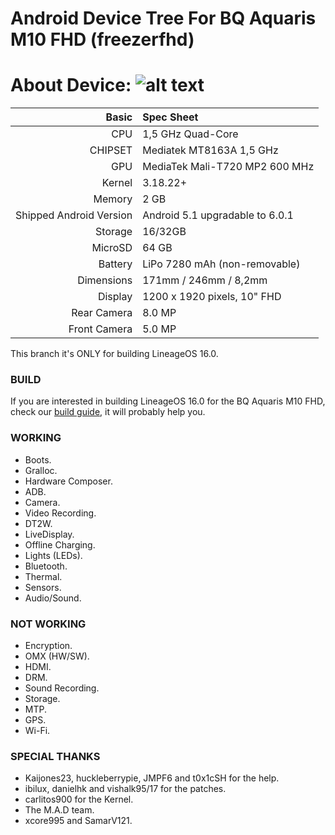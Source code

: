 Android Device Tree For BQ Aquaris M10 FHD (freezerfhd)
=================================================
About Device:
![alt text](https://external-content.duckduckgo.com/iu/?u=http%3A%2F%2Fandroidayuda.com%2Fapp%2Fuploads%2F2015%2F12%2FBQ-Aquaris-M10.jpg&f=1&nofb=1)
=====================================
Basic   | Spec Sheet
-------:|:-------------------------
CPU     | 1,5 GHz Quad-Core 
CHIPSET | Mediatek MT8163A 1,5 GHz
GPU     | MediaTek Mali-T720 MP2 600 MHz 
Kernel  | 3.18.22+
Memory  | 2 GB
Shipped Android Version | Android 5.1 upgradable to 6.0.1
Storage | 16/32GB
MicroSD | 64 GB
Battery | LiPo 7280 mAh (non-removable)
Dimensions | 171mm / 246mm / 8,2mm
Display | 1200 x 1920 pixels, 10" FHD
Rear Camera  | 8.0 MP
Front Camera | 5.0 MP

This branch it's ONLY for building LineageOS 16.0.

### BUILD ###
If you are interested in building LineageOS 16.0 for the BQ Aquaris M10 FHD, check our [build guide](https://github.com/mt8163/android_vendor_bq_mt8163/blob/lineage-16.0/README.md), it will probably help you.

### WORKING ###
- Boots.
- Gralloc.
- Hardware Composer.
- ADB.
- Camera.
- Video Recording.
- DT2W.
- LiveDisplay.
- Offline Charging.
- Lights (LEDs).
- Bluetooth.
- Thermal.
- Sensors.
- Audio/Sound.

### NOT WORKING ###
- Encryption.
- OMX (HW/SW).
- HDMI.
- DRM.
- Sound Recording.
- Storage.
- MTP.
- GPS.
- Wi-Fi.

### SPECIAL THANKS ###
- Kaijones23, huckleberrypie, JMPF6 and t0x1cSH for the help.
- ibilux, danielhk and vishalk95/17 for the patches.
- carlitos900 for the Kernel.
- The M.A.D team.
- xcore995 and SamarV121.
